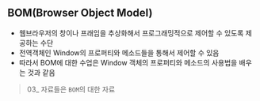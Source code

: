 ## BOM(Browser Object Model)
- 웹브라우저의 창이나 프래임을 추상화해서 프로그래밍적으로 제어할 수 있도록 제공하는 수단
- 전역객체인 Window의 프로퍼티와 메소드들을 통해서 제어할 수 있음
- 따라서 BOM에 대한 수업은 Window 객체의 프로퍼티와 메소드의 사용법을 배우는 것과 같음

> 03_ 자료들은 `BOM`의 대한 자료
